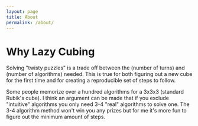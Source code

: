 ```yaml
---
layout: page
title: About
permalink: /about/
---
```


# Why Lazy Cubing

Solving "twisty puzzles" is a trade off between the (number of turns) and (number of algorithms) needed. This is true for both figuring out a new cube for the first time and for creating a reproducible set of steps to follow.

Some people memorize over a hundred algorithms for a 3x3x3 (standard Rubik's cube). I think an argument can be made that if you exclude "intuitive" algorithms you only need 3-4 "real" algorithms to solve one. The 3-4 algorithm method won't win you any prizes but for me it's more fun to figure out the minimum amount of steps.